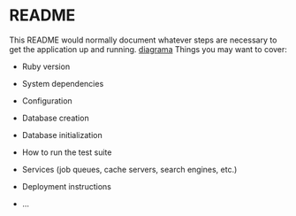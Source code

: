 # README

This README would normally document whatever steps are necessary to get the
application up and running.
[diagrama](README.md)
Things you may want to cover:

* Ruby version

* System dependencies

* Configuration

* Database creation

* Database initialization

* How to run the test suite

* Services (job queues, cache servers, search engines, etc.)

* Deployment instructions

* ...
